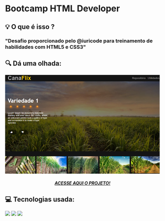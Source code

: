 # Bootcamp HTML Developer
<h2> 💡 O que é isso ?</h2>
    <h3>"Desafio proporcionado pelo @iuricode para treinamento de habilidades com HTML5 e CSS3"</h3>
<div>
  <h2> 🔍 Dá uma olhada:</h2>
  <img src="\img\Preview.png" />
  <h5 align="center"><a href="https://canaflix.netlify.app/">ACESSE AQUI O PROJETO!</a> </h5>
</div>

<div>
  <h2> 💻 Tecnologias usada:</h2>
  <img src="https://img.shields.io/badge/HTML5-E34F26?style=for-the-badge&logo=html5&logoColor=white&style=plastic" />
  <img src="https://img.shields.io/badge/CSS-239120?&style=for-the-badge&logo=css3&logoColor=white&style=plastic" />
  <img src="https://img.shields.io/badge/JavaScript-F7DF1E?style=for-the-badge&logo=javascript&logoColor=black&style=plastic" />
</div>
